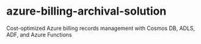 # azure-billing-archival-solution
Cost-optimized Azure billing records management with Cosmos DB, ADLS, ADF, and Azure Functions
